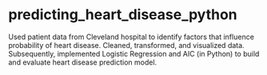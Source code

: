 # predicting_heart_disease_python
Used patient data from Cleveland hospital to identify factors that influence probability of heart disease. Cleaned, transformed, and visualized data. Subsequently, implemented Logistic Regression and AIC (in Python) to build and evaluate heart disease prediction model.
